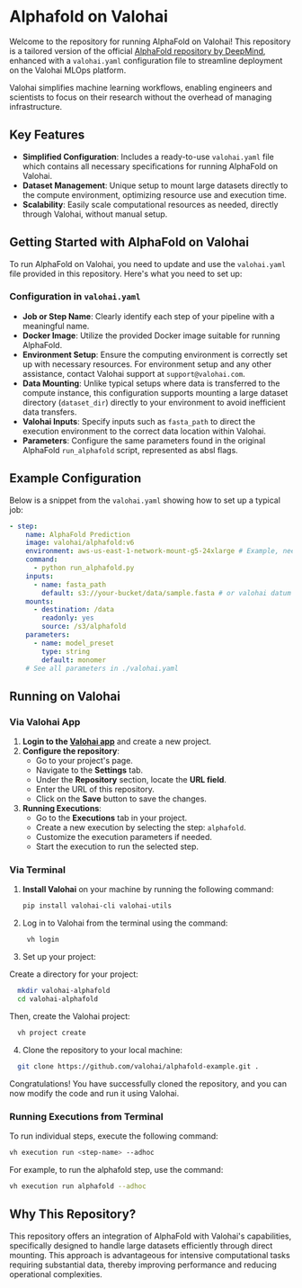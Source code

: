 # Alphafold on Valohai

Welcome to the repository for running AlphaFold on Valohai! This repository is a tailored version of the official [AlphaFold repository by DeepMind](https://github.com/deepmind/alphafold), enhanced with a `valohai.yaml` configuration file to streamline deployment on the Valohai MLOps platform.

Valohai simplifies machine learning workflows, enabling engineers and scientists to focus on their research without the overhead of managing infrastructure.

## Key Features
- **Simplified Configuration**: Includes a ready-to-use `valohai.yaml` file which contains all necessary specifications for running AlphaFold on Valohai.
- **Dataset Management**: Unique setup to mount large datasets directly to the compute environment, optimizing resource use and execution time.
- **Scalability**: Easily scale computational resources as needed, directly through Valohai, without manual setup.

## Getting Started with AlphaFold on Valohai

To run AlphaFold on Valohai, you need to update and use the `valohai.yaml` file provided in this repository. Here's what you need to set up:

### Configuration in `valohai.yaml`
- **Job or Step Name**: Clearly identify each step of your pipeline with a meaningful name.
- **Docker Image**: Utilize the provided Docker image suitable for running AlphaFold.
- **Environment Setup**: Ensure the computing environment is correctly set up with necessary resources. For environment setup and any other assistance, contact Valohai support at `support@valohai.com`.
- **Data Mounting**: Unlike typical setups where data is transferred to the compute instance, this configuration supports mounting a large dataset directory (`dataset_dir`) directly to your environment to avoid inefficient data transfers.
- **Valohai Inputs**: Specify inputs such as `fasta_path` to direct the execution environment to the correct data location within Valohai.
- **Parameters**: Configure the same parameters found in the original AlphaFold `run_alphafold` script, represented as absl flags.

## Example Configuration
Below is a snippet from the `valohai.yaml` showing how to set up a typical job:

```yaml
- step:
    name: AlphaFold Prediction
    image: valohai/alphafold:v6
    environment: aws-us-east-1-network-mount-g5-24xlarge # Example, needs to be created by valohai team for you
    command:
      - python run_alphafold.py
    inputs:
      - name: fasta_path
        default: s3://your-bucket/data/sample.fasta # or valohai datum as in our case 
    mounts:
      - destination: /data
        readonly: yes
        source: /s3/alphafold
    parameters:
      - name: model_preset
        type: string
        default: monomer
    # See all parameters in ./valohai.yaml
```

## Running on Valohai

### Via Valohai App

1. **Login to the [Valohai app](https://app.valohai.com)** and create a new project.
2. **Configure the repository**:
   - Go to your project's page.
   - Navigate to the **Settings** tab.
   - Under the **Repository** section, locate the **URL field**.
   - Enter the URL of this repository.
   - Click on the **Save** button to save the changes.
3. **Running Executions**:
   - Go to the **Executions** tab in your project.
   - Create a new execution by selecting the step: `alphafold`.
   - Customize the execution parameters if needed.
   - Start the execution to run the selected step.

### Via Terminal

1. **Install Valohai** on your machine by running the following command:
   ```bash
   pip install valohai-cli valohai-utils
    ```

2. Log in to Valohai from the terminal using the command:
   ``` bash
    vh login
    ```
   
3. Set up your project:

Create a directory for your project:

```bash
  mkdir valohai-alphafold
  cd valohai-alphafold
  ```
   
Then, create the Valohai project:

```bash
  vh project create
 ```

4. Clone the repository to your local machine:

```bash
  git clone https://github.com/valohai/alphafold-example.git .
  ```
Congratulations! You have successfully cloned the repository, and you can now modify the code and run it using Valohai.

### Running Executions from Terminal

To run individual steps, execute the following command:
```bash
vh execution run <step-name> --adhoc
```

For example, to run the alphafold step, use the command:

```bash
vh execution run alphafold --adhoc
```

## Why This Repository?
This repository offers an integration of AlphaFold with Valohai's capabilities, specifically designed to handle large datasets efficiently through direct mounting. This approach is advantageous for intensive computational tasks requiring substantial data, thereby improving performance and reducing operational complexities.